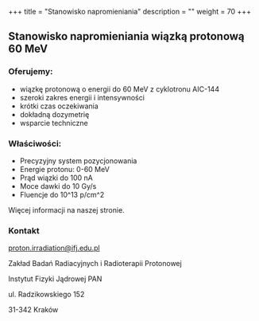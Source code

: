 +++
title = "Stanowisko napromieniania"
description = ""
weight = 70
+++

## Stanowisko napromieniania wiązką protonową 60 MeV

### Oferujemy:

- wiązkę protonową o energii do 60 MeV z cyklotronu AIC-144
- szeroki zakres energii i intensywności
- krótki czas oczekiwania
- dokładną dozymetrię
- wsparcie techniczne


### Właściwości:

- Precyzyjny system pozycjonowania
- Energie protonu: 0-60 MeV
- Prąd wiązki do 100 nA
- Moce dawki do 10 Gy/s
- Fluencje do 10^13 p/cm^2

Więcej informacji na naszej stronie.

### Kontakt
proton.irradiation@ifj.edu.pl

Zakład Badań Radiacyjnych i Radioterapii Protonowej

Instytut Fizyki Jądrowej PAN

ul. Radzikowskiego 152

31-342 Kraków
